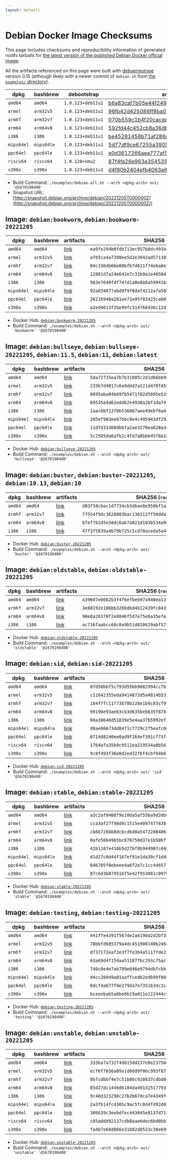 ```yaml
---
layout: default
---
```


# Debian Docker Image Checksums

This page includes checksums and reproducibility information of generated rootfs tarballs for [the latest version of the published Debian Docker official image](https://hub.docker.com/_/debian).

All the artifacts referenced on this page were built with [debuerreotype](https://github.com/debuerreotype/debuerreotype) version 0.15 (although likely with a newer commit of `debian.sh` from [the `examples/` directory](https://github.com/debuerreotype/debuerreotype/tree/master/examples)).

| dpkg | bashbrew | debootstrap | artifacts |
| - | - | - | - |
| `amd64` | `amd64` | `1.0.123+deb11u1` | [b6a83caf7b05e44f249ecfc0eb2ccca8cc164c1c](https://github.com/debuerreotype/docker-debian-artifacts/tree/b6a83caf7b05e44f249ecfc0eb2ccca8cc164c1c) |
| `armel` | `arm32v5` | `1.0.123+deb11u1` | [96fb42d425088ff8ba07fcf8a8c4f5cc77cfa83e](https://github.com/debuerreotype/docker-debian-artifacts/tree/96fb42d425088ff8ba07fcf8a8c4f5cc77cfa83e) |
| `armhf` | `arm32v7` | `1.0.123+deb11u1` | [070b559c1b4f20cacda614fee3199b3bd3cce175](https://github.com/debuerreotype/docker-debian-artifacts/tree/070b559c1b4f20cacda614fee3199b3bd3cce175) |
| `arm64` | `arm64v8` | `1.0.123+deb11u1` | [592fd44c452cb8a36db2ff21e88b14951931c93a](https://github.com/debuerreotype/docker-debian-artifacts/tree/592fd44c452cb8a36db2ff21e88b14951931c93a) |
| `i386` | `i386` | `1.0.123+deb11u1` | [be45281458b71af286d3ebf55ad128aff6c9ac00](https://github.com/debuerreotype/docker-debian-artifacts/tree/be45281458b71af286d3ebf55ad128aff6c9ac00) |
| `mips64el` | `mips64le` | `1.0.123+deb11u1` | [5d77df9ce67255a3905d4dbd70445d655cb3db49](https://github.com/debuerreotype/docker-debian-artifacts/tree/5d77df9ce67255a3905d4dbd70445d655cb3db49) |
| `ppc64el` | `ppc64le` | `1.0.123+deb11u1` | [e0d3617266aea777af5223ca4ebd679916e241f7](https://github.com/debuerreotype/docker-debian-artifacts/tree/e0d3617266aea777af5223ca4ebd679916e241f7) |
| `riscv64` | `riscv64` | `1.0.128+nmu2` | [87f4fa26e963e3545350cb4d807a3d8e69baf85e](https://github.com/debuerreotype/docker-debian-artifacts/tree/87f4fa26e963e3545350cb4d807a3d8e69baf85e) |
| `s390x` | `s390x` | `1.0.123+deb11u1` | [d4f80b2404efb4063a69c7c442ba3284c227a0f7](https://github.com/debuerreotype/docker-debian-artifacts/tree/d4f80b2404efb4063a69c7c442ba3284c227a0f7) |

- Build Command: `./examples/debian-all.sh --arch <dpkg-arch> out/ '@1670198400'`
- Snapshot URL: [http://snapshot.debian.org/archive/debian/20221205T000000Z](http://snapshot.debian.org/archive/debian/20221205T000000Z/)

## Image: `debian:bookworm`, `debian:bookworm-20221205`

| dpkg | bashbrew | artifacts | SHA256 (`rootfs.tar.xz`) |
| - | - | - | - |
| `amd64` | `amd64` | [link](https://github.com/debuerreotype/docker-debian-artifacts/tree/b6a83caf7b05e44f249ecfc0eb2ccca8cc164c1c/bookworm) | `ea9fe294b0fdb713ec957b8dc491b4716dba69637f40dd1b0ea9592a802bad24` |
| `armel` | `arm32v5` | [link](https://github.com/debuerreotype/docker-debian-artifacts/tree/96fb42d425088ff8ba07fcf8a8c4f5cc77cfa83e/bookworm) | `af65ca4a7398ee5d2e3942ad57138b3ba32884b798b3f00c341194a347c3fb49` |
| `armhf` | `arm32v7` | [link](https://github.com/debuerreotype/docker-debian-artifacts/tree/070b559c1b4f20cacda614fee3199b3bd3cce175/bookworm) | `04c336db66e88bfb7d611f74e6a8e507f116daacbf040f356f8f5f730ddb04c3` |
| `arm64` | `arm64v8` | [link](https://github.com/debuerreotype/docker-debian-artifacts/tree/592fd44c452cb8a36db2ff21e88b14951931c93a/bookworm) | `12881d7a24e642e7c31b9a1e4058d25818ea42df54deac877e14404e2fddb4e6` |
| `i386` | `i386` | [link](https://github.com/debuerreotype/docker-debian-artifacts/tree/be45281458b71af286d3ebf55ad128aff6c9ac00/bookworm) | `983e7640fdf747d1a0e8b6a59941beb195f932ecacba3133723720ec577d7f35` |
| `mips64el` | `mips64le` | [link](https://github.com/debuerreotype/docker-debian-artifacts/tree/5d77df9ce67255a3905d4dbd70445d655cb3db49/bookworm) | `92a034677abd9f9f8daf4212afa50b6741dcf4b36aeb22d65f80996b69d73ad6` |
| `ppc64el` | `ppc64le` | [link](https://github.com/debuerreotype/docker-debian-artifacts/tree/e0d3617266aea777af5223ca4ebd679916e241f7/bookworm) | `26216940a281ee73a95f02d25cab0b1646fd8c1d2784235d39f34bf3dc8cf9c8` |
| `s390x` | `s390x` | [link](https://github.com/debuerreotype/docker-debian-artifacts/tree/d4f80b2404efb4063a69c7c442ba3284c227a0f7/bookworm) | `a2ed4613f2be99fc314766436c12d549c8419d0c19d6dee9fdb8e98c8e1d5a7d` |

- Docker Hub: [`debian:bookworm-20221205`](https://hub.docker.com/_/debian?tab=tags&name=bookworm-20221205)
- Build Command: `./examples/debian.sh --arch <dpkg-arch> out/ 'bookworm' '@1670198400'`

## Image: `debian:bullseye`, `debian:bullseye-20221205`, `debian:11.5`, `debian:11`, `debian:latest`

| dpkg | bashbrew | artifacts | SHA256 (`rootfs.tar.xz`) |
| - | - | - | - |
| `amd64` | `amd64` | [link](https://github.com/debuerreotype/docker-debian-artifacts/tree/b6a83caf7b05e44f249ecfc0eb2ccca8cc164c1c/bullseye) | `5da72735ea7b7b31085c2d1d66bb9d9b08827d1edfb14752bdb1a7a1478af973` |
| `armel` | `arm32v5` | [link](https://github.com/debuerreotype/docker-debian-artifacts/tree/96fb42d425088ff8ba07fcf8a8c4f5cc77cfa83e/bullseye) | `233b7d4017c6a9ddd7a121d470fd594faf8dbcc780ab4b8b30e6b232c9c4041f` |
| `armhf` | `arm32v7` | [link](https://github.com/debuerreotype/docker-debian-artifacts/tree/070b559c1b4f20cacda614fee3199b3bd3cce175/bullseye) | `0895aba84b69fb5471f82d5895e539b511387b5fff6382b13dc38d5525a3b95d` |
| `arm64` | `arm64v8` | [link](https://github.com/debuerreotype/docker-debian-artifacts/tree/592fd44c452cb8a36db2ff21e88b14951931c93a/bullseye) | `69535a4d62edd62e4938a2bf1da74fe90bc8a7e3b293680671547610abb70ff8` |
| `i386` | `i386` | [link](https://github.com/debuerreotype/docker-debian-artifacts/tree/be45281458b71af286d3ebf55ad128aff6c9ac00/bullseye) | `1aac6bf13f0b536067aee49ebf6a449f021ad56896dd1c20a03acf2150ea98c4` |
| `mips64el` | `mips64le` | [link](https://github.com/debuerreotype/docker-debian-artifacts/tree/5d77df9ce67255a3905d4dbd70445d655cb3db49/bullseye) | `205ef983ee67bbc0e4c495943df292047c767bbf8a786a3e0bbaf4296f3bff19` |
| `ppc64el` | `ppc64le` | [link](https://github.com/debuerreotype/docker-debian-artifacts/tree/e0d3617266aea777af5223ca4ebd679916e241f7/bullseye) | `11dfd33368dbbfa2ae3270ea628a3d7de7ad09513a32387435156d80b21578cf` |
| `s390x` | `s390x` | [link](https://github.com/debuerreotype/docker-debian-artifacts/tree/d4f80b2404efb4063a69c7c442ba3284c227a0f7/bullseye) | `5c2505da6afb2c4fd7a8bbb45f8a1efd01b1ff59665fc0ababe824abe985fd5a` |

- Docker Hub: [`debian:bullseye-20221205`](https://hub.docker.com/_/debian?tab=tags&name=bullseye-20221205)
- Build Command: `./examples/debian.sh --arch <dpkg-arch> out/ 'bullseye' '@1670198400'`

## Image: `debian:buster`, `debian:buster-20221205`, `debian:10.13`, `debian:10`

| dpkg | bashbrew | artifacts | SHA256 (`rootfs.tar.xz`) |
| - | - | - | - |
| `amd64` | `amd64` | [link](https://github.com/debuerreotype/docker-debian-artifacts/tree/b6a83caf7b05e44f249ecfc0eb2ccca8cc164c1c/buster) | `d03f58cbac1d7734cb3dbae8e950bf1a3082f506225ad7db29b7140dc91bdc51` |
| `armhf` | `arm32v7` | [link](https://github.com/debuerreotype/docker-debian-artifacts/tree/070b559c1b4f20cacda614fee3199b3bd3cce175/buster) | `77554f9dc1628803bac136312ff56dda730178b30543e49a545abb4c436617dd` |
| `arm64` | `arm64v8` | [link](https://github.com/debuerreotype/docker-debian-artifacts/tree/592fd44c452cb8a36db2ff21e88b14951931c93a/buster) | `6fef702d5e38dc6ab7a021d183b534a903b3053a64722e1eb8b608df4a315cf4` |
| `i386` | `i386` | [link](https://github.com/debuerreotype/docker-debian-artifacts/tree/be45281458b71af286d3ebf55ad128aff6c9ac00/buster) | `47f3f5839a4b79b725c5cd70aceda5a48bd0649a4aa837727ecb27677a4442eb` |

- Docker Hub: [`debian:buster-20221205`](https://hub.docker.com/_/debian?tab=tags&name=buster-20221205)
- Build Command: `./examples/debian.sh --arch <dpkg-arch> out/ 'buster' '@1670198400'`

## Image: `debian:oldstable`, `debian:oldstable-20221205`

| dpkg | bashbrew | artifacts | SHA256 (`rootfs.tar.xz`) |
| - | - | - | - |
| `amd64` | `amd64` | [link](https://github.com/debuerreotype/docker-debian-artifacts/tree/b6a83caf7b05e44f249ecfc0eb2ccca8cc164c1c/oldstable) | `a390d7e0662b3f4f6efbeb97a940ea131008458ebcf0777d21fa95b62df050a6` |
| `armhf` | `arm32v7` | [link](https://github.com/debuerreotype/docker-debian-artifacts/tree/070b559c1b4f20cacda614fee3199b3bd3cce175/oldstable) | `3e88192e186bb326bdbd4b12439fc84353b5b1bff7554ba663c31e5945c1d2ae` |
| `arm64` | `arm64v8` | [link](https://github.com/debuerreotype/docker-debian-artifacts/tree/592fd44c452cb8a36db2ff21e88b14951931c93a/oldstable) | `90e0a28370f2e8846f5d7e75e6a35efe347984aaf4f65981a8ef4fe2576ed8a7` |
| `i386` | `i386` | [link](https://github.com/debuerreotype/docker-debian-artifacts/tree/be45281458b71af286d3ebf55ad128aff6c9ac00/oldstable) | `ac716faabcc68c8a9b51d810629abf5735cd4fe298fb2d9b276c82fd26a5f502` |

- Docker Hub: [`debian:oldstable-20221205`](https://hub.docker.com/_/debian?tab=tags&name=oldstable-20221205)
- Build Command: `./examples/debian.sh --arch <dpkg-arch> out/ 'oldstable' '@1670198400'`

## Image: `debian:sid`, `debian:sid-20221205`

| dpkg | bashbrew | artifacts | SHA256 (`rootfs.tar.xz`) |
| - | - | - | - |
| `amd64` | `amd64` | [link](https://github.com/debuerreotype/docker-debian-artifacts/tree/b6a83caf7b05e44f249ecfc0eb2ccca8cc164c1c/sid) | `07d58bbf5c793d55bb9082994cc7b23b55ef40d1b49c54c1e203110f813da25c` |
| `armel` | `arm32v5` | [link](https://github.com/debuerreotype/docker-debian-artifacts/tree/96fb42d425088ff8ba07fcf8a8c4f5cc77cfa83e/sid) | `c11642355eda9414872d5a4814b532ae0fd6dd44e6541b0da26113287b65cec0` |
| `armhf` | `arm32v7` | [link](https://github.com/debuerreotype/docker-debian-artifacts/tree/070b559c1b4f20cacda614fee3199b3bd3cce175/sid) | `184f7fc11f73b78b228e1b9c83cf977f7383debacbd050faf03621ddff35c218` |
| `arm64` | `arm64v8` | [link](https://github.com/debuerreotype/docker-debian-artifacts/tree/592fd44c452cb8a36db2ff21e88b14951931c93a/sid) | `99190e93aeb3cb3d635beb635f878caef54ac9af0152432ea4eac4bdeb3266ec` |
| `i386` | `i386` | [link](https://github.com/debuerreotype/docker-debian-artifacts/tree/be45281458b71af286d3ebf55ad128aff6c9ac00/sid) | `68a30646d51839e5e4aa37b5992ef372c8775b2baccdb5080bdfb13b064a2249` |
| `mips64el` | `mips64le` | [link](https://github.com/debuerreotype/docker-debian-artifacts/tree/5d77df9ce67255a3905d4dbd70445d655cb3db49/sid) | `d0ae06673dd8471c7729c275eafc0db9e89c12ac0c25deeb845d467a980d2eeb` |
| `ppc64el` | `ppc64le` | [link](https://github.com/debuerreotype/docker-debian-artifacts/tree/e0d3617266aea777af5223ca4ebd679916e241f7/sid) | `0714d8240ee0ad9f264ef391cf73fc9010a794a968e22b9fbe9058a2aa3f9ed9` |
| `riscv64` | `riscv64` | [link](https://github.com/debuerreotype/docker-debian-artifacts/tree/87f4fa26e963e3545350cb4d807a3d8e69baf85e/sid) | `1764afa35b9c9511ea219534a8b56f718fe11a1d66b20a08b42a877d329aba9e` |
| `s390x` | `s390x` | [link](https://github.com/debuerreotype/docker-debian-artifacts/tree/d4f80b2404efb4063a69c7c442ba3284c227a0f7/sid) | `9c8f493f36e0d2ed32f6f4cbf04b61581b4bf34bc3ea4aad2531f175d93a5785` |

- Docker Hub: [`debian:sid-20221205`](https://hub.docker.com/_/debian?tab=tags&name=sid-20221205)
- Build Command: `./examples/debian.sh --arch <dpkg-arch> out/ 'sid' '@1670198400'`

## Image: `debian:stable`, `debian:stable-20221205`

| dpkg | bashbrew | artifacts | SHA256 (`rootfs.tar.xz`) |
| - | - | - | - |
| `amd64` | `amd64` | [link](https://github.com/debuerreotype/docker-debian-artifacts/tree/b6a83caf7b05e44f249ecfc0eb2ccca8cc164c1c/stable) | `a3c2af0408f9e10da5af55ba9d2db09f28b683207f7f3552d90ed5e4c3bfe1fc` |
| `armel` | `arm32v5` | [link](https://github.com/debuerreotype/docker-debian-artifacts/tree/96fb42d425088ff8ba07fcf8a8c4f5cc77cfa83e/stable) | `cca3af27f98d9c1515e4097477838cf61943c1b463b934f4f290bd62ba3b5ebb` |
| `armhf` | `arm32v7` | [link](https://github.com/debuerreotype/docker-debian-artifacts/tree/070b559c1b4f20cacda614fee3199b3bd3cce175/stable) | `cb6b726bb8dcbcd6d0a54722084864cde06aa2a309f99660528f18f139950fa0` |
| `arm64` | `arm64v8` | [link](https://github.com/debuerreotype/docker-debian-artifacts/tree/592fd44c452cb8a36db2ff21e88b14951931c93a/stable) | `0afe5004965bc878750d37e1b50bf1d3114a394620aeed451cbd90a95485a7bb` |
| `i386` | `i386` | [link](https://github.com/debuerreotype/docker-debian-artifacts/tree/be45281458b71af286d3ebf55ad128aff6c9ac00/stable) | `42b1107e416b5d27bf8b944907cd4b8cd6bc4c0923e586a1f65fa72ac50ee448` |
| `mips64el` | `mips64le` | [link](https://github.com/debuerreotype/docker-debian-artifacts/tree/5d77df9ce67255a3905d4dbd70445d655cb3db49/stable) | `d1d27c0d44f167ef91e1da30cf1dddca410fc0b5773cdb289b32c1a5ea563968` |
| `ppc64el` | `ppc64le` | [link](https://github.com/debuerreotype/docker-debian-artifacts/tree/e0d3617266aea777af5223ca4ebd679916e241f7/stable) | `6d6705f0ebeee4a6f2e7c1cc446577948a6bc57cf12c2e2e558727c779815490` |
| `s390x` | `s390x` | [link](https://github.com/debuerreotype/docker-debian-artifacts/tree/d4f80b2404efb4063a69c7c442ba3284c227a0f7/stable) | `87c6d3b879516f5e42f953081c0976032b90f14095b79f927731e5114ae56568` |

- Docker Hub: [`debian:stable-20221205`](https://hub.docker.com/_/debian?tab=tags&name=stable-20221205)
- Build Command: `./examples/debian.sh --arch <dpkg-arch> out/ 'stable' '@1670198400'`

## Image: `debian:testing`, `debian:testing-20221205`

| dpkg | bashbrew | artifacts | SHA256 (`rootfs.tar.xz`) |
| - | - | - | - |
| `amd64` | `amd64` | [link](https://github.com/debuerreotype/docker-debian-artifacts/tree/b6a83caf7b05e44f249ecfc0eb2ccca8cc164c1c/testing) | `441ffe4391f567de2a6190d2d2bf38825b21f82910938e4f325b97f460ebbd4e` |
| `armel` | `arm32v5` | [link](https://github.com/debuerreotype/docker-debian-artifacts/tree/96fb42d425088ff8ba07fcf8a8c4f5cc77cfa83e/testing) | `78bbfd685379a4dc451908140b246dda5ffd064ab43ccaceb992b1649afb7ac9` |
| `armhf` | `arm32v7` | [link](https://github.com/debuerreotype/docker-debian-artifacts/tree/070b559c1b4f20cacda614fee3199b3bd3cce175/testing) | `d737172eaf2e3f7fe3b4a511ffde22786a4161c162e04f68dd25672516119d99` |
| `arm64` | `arm64v8` | [link](https://github.com/debuerreotype/docker-debian-artifacts/tree/592fd44c452cb8a36db2ff21e88b14951931c93a/testing) | `63a69d4f154aa51187fbc293c75ac76e8e418f7288d91f8494dc2ee29c64e920` |
| `i386` | `i386` | [link](https://github.com/debuerreotype/docker-debian-artifacts/tree/be45281458b71af286d3ebf55ad128aff6c9ac00/testing) | `740c0e4e7ab709e046e9794dbfcbbc62155cc0fbfa9683729826603ee2f6e676` |
| `mips64el` | `mips64le` | [link](https://github.com/debuerreotype/docker-debian-artifacts/tree/5d77df9ce67255a3905d4dbd70445d655cb3db49/testing) | `d4cc20949a81aaffced62edb99f866b0f8746d0fcaca78a69aa0a8772def0ba0` |
| `ppc64el` | `ppc64le` | [link](https://github.com/debuerreotype/docker-debian-artifacts/tree/e0d3617266aea777af5223ca4ebd679916e241f7/testing) | `0dcf4a677fde279da7e7351634c2caf75ef238ee5aab455ebc1306f4942a63ec` |
| `s390x` | `s390x` | [link](https://github.com/debuerreotype/docker-debian-artifacts/tree/d4f80b2404efb4063a69c7c442ba3284c227a0f7/testing) | `bceeebab5a8be6b19a011e122444c9fcaceba2f0320cb71d0a24429ae706f7c8` |

- Docker Hub: [`debian:testing-20221205`](https://hub.docker.com/_/debian?tab=tags&name=testing-20221205)
- Build Command: `./examples/debian.sh --arch <dpkg-arch> out/ 'testing' '@1670198400'`

## Image: `debian:unstable`, `debian:unstable-20221205`

| dpkg | bashbrew | artifacts | SHA256 (`rootfs.tar.xz`) |
| - | - | - | - |
| `amd64` | `amd64` | [link](https://github.com/debuerreotype/docker-debian-artifacts/tree/b6a83caf7b05e44f249ecfc0eb2ccca8cc164c1c/unstable) | `333ba7a732f4d615dd237e8e237568f8c0dfff1d2bcec93c7117d4f8c006b695` |
| `armel` | `arm32v5` | [link](https://github.com/debuerreotype/docker-debian-artifacts/tree/96fb42d425088ff8ba07fcf8a8c4f5cc77cfa83e/unstable) | `ecf6f7656a09a1d0dd9f06c993f87f8b5a87de3a35194f152d92e98c42a509b5` |
| `armhf` | `arm32v7` | [link](https://github.com/debuerreotype/docker-debian-artifacts/tree/070b559c1b4f20cacda614fee3199b3bd3cce175/unstable) | `0bfcdbbf4e7c51b86c920837cdbd04d14b4b2725d80eb821e6dd0de9895764ec` |
| `arm64` | `arm64v8` | [link](https://github.com/debuerreotype/docker-debian-artifacts/tree/592fd44c452cb8a36db2ff21e88b14951931c93a/unstable) | `85d27dc1446d6184da491d2517793f9fcb271531c94f188b21321b834d14bca5` |
| `i386` | `i386` | [link](https://github.com/debuerreotype/docker-debian-artifacts/tree/be45281458b71af286d3ebf55ad128aff6c9ac00/unstable) | `9c40d323298c27b2b67dca7e4349f480f4892c33f3c4481c257ae7b09bb9905c` |
| `mips64el` | `mips64le` | [link](https://github.com/debuerreotype/docker-debian-artifacts/tree/5d77df9ce67255a3905d4dbd70445d655cb3db49/unstable) | `2a3fb14fc4305c9ac5fc8d4fd92d053d52160cd3455540cc5bc55ff28ef378cd` |
| `ppc64el` | `ppc64le` | [link](https://github.com/debuerreotype/docker-debian-artifacts/tree/e0d3617266aea777af5223ca4ebd679916e241f7/unstable) | `386639c3eebdfec443045e8137d71c555440dee50ad858e2ff8bcbfe6eedca94` |
| `riscv64` | `riscv64` | [link](https://github.com/debuerreotype/docker-debian-artifacts/tree/87f4fa26e963e3545350cb4d807a3d8e69baf85e/unstable) | `c85addd92137cdb8aae6dec6bd0bb35c5bbf5f8994268fc25a3fef533d9a9a3a` |
| `s390x` | `s390x` | [link](https://github.com/debuerreotype/docker-debian-artifacts/tree/d4f80b2404efb4063a69c7c442ba3284c227a0f7/unstable) | `fa4b7e68d066e31b82d8523c30e69019d2077c187763427349453f221906e972` |

- Docker Hub: [`debian:unstable-20221205`](https://hub.docker.com/_/debian?tab=tags&name=unstable-20221205)
- Build Command: `./examples/debian.sh --arch <dpkg-arch> out/ 'unstable' '@1670198400'`
